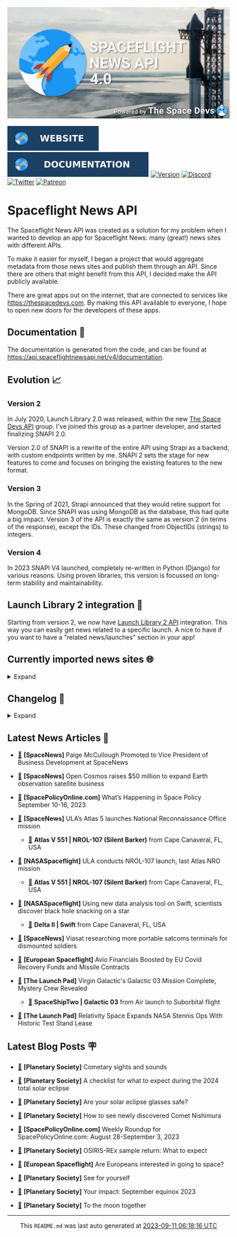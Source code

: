 ![Cover](https://raw.githubusercontent.com/TheSpaceDevs/spaceflightnewsapi/main/.github/profile/assets/snapi_poster.png)

[![Website](https://raw.githubusercontent.com/TheSpaceDevs/spaceflightnewsapi/main/.github/profile/assets/badge_snapi_website.svg)](https://spaceflightnewsapi.net/)
[![Documentation](https://raw.githubusercontent.com/TheSpaceDevs/spaceflightnewsapi/main/.github/profile/assets/badge_snapi_doc.svg)](https://api.spaceflightnewsapi.net/v4/docs)
[![Version](https://img.shields.io/github/v/release/TheSpaceDevs/spaceflightnewsapi?style=for-the-badge)](https://github.com/TheSpaceDevs/spaceflightnewsapi/releases/tag/v4.0.4)
[![Discord](https://img.shields.io/badge/Discord-%237289DA.svg?style=for-the-badge&logo=discord&logoColor=white)](https://discord.gg/p7ntkNA)
[![Twitter](https://img.shields.io/badge/Twitter-%231DA1F2.svg?style=for-the-badge&logo=Twitter&logoColor=white)](https://twitter.com/the_snapi)
[![Patreon](https://img.shields.io/badge/Patreon-F96854?style=for-the-badge&logo=patreon&logoColor=white)](https://www.patreon.com/TheSpaceDevs)

# Spaceflight News API

The Spaceflight News API was created as a solution for my problem when I wanted to develop an app for Spaceflight News: many (great!) news sites with different APIs.

To make it easier for myself, I began a project that would aggregate metadata from those news sites and publish them through an API. Since there are others that might benefit from this API, I decided make the API publicly available.

There are great apps out on the internet, that are connected to services like <https://thespacedevs.com>. By making this API available to everyone, I hope to open new doors for the developers of these apps.

## Documentation 📖

The documentation is generated from the code, and can be found at <https://api.spaceflightnewsapi.net/v4/documentation>.

## Evolution 📈

### Version 2

In July 2020, Launch Library 2.0 was released, within the new <a href="https://thespacedevs.com">The Space Devs API</a> group. I've joined this group as a partner developer, and started finalizing SNAPI 2.0.

Version 2.0 of SNAPI is a rewrite of the entire API using Strapi as a backend, with custom endpoints written by me.
SNAPI 2 sets the stage for new features to come and focuses on bringing the existing features to the new format.

### Version 3

In the Spring of 2021, Strapi announced that they would retire support for MongoDB. Since SNAPI was using MongoDB as the database, this had quite a big impact.
Version 3 of the API is exactly the same as version 2 (in terms of the response), except the IDs. These changed from ObjectIDs (strings) to integers.

### Version 4
In 2023 SNAPI V4 launched, completely re-written in Python (Django) for various reasons.
Using proven libraries, this version is focussed on long-term stability and maintainability.

## Launch Library 2 integration 🚀

Starting from version 2, we now have <a href="https://thespacedevs.com/llapi">Launch Library 2 API</a> integration. This way you can easily get news related to a specific launch.
A nice to have if you want to have a "related news/launches" section in your app!

## Currently imported news sites 🌐

<details>
<summary>Expand</summary>

- AmericaSpace
- Arstechnica
- Blue Origin
- CNBC
- ESA
- ElonX
- Euronews
- European Spaceflight
- Jet Propulsion Laboratory
- NASA
- NASASpaceflight
- National Geographic
- National Space Society
- Phys
- Planetary Society
- Reuters
- Space.com
- SpaceFlight Insider
- SpaceNews
- SpacePolicyOnline.com
- SpaceX
- Spaceflight Now
- SyFy
- TechCrunch
- Teslarati
- The Drive
- The Japan Times
- The Launch Pad
- The National
- The New York Times
- The Space Devs
- The Space Review
- The Verge
- The Wall Street Journal
- United Launch Alliance
- Virgin Galactic


</details>

## Changelog 📝
<details>
<summary>Expand</summary>

# V4.0.0

- Rewritten in Python and Django.

# V3.4.0

- Package updates
- Sentry fixes

# V3.0.0

- Package updates

### V3.2.0

- Various Sentry issues fixed

### V3.1.0

- Strapi updates
- Sentry updates
- Admin interface updates

### V3.0.0

- Switch to use Postgres as database

### V2.3.0

- The lost "article per (LL2) event" endpoint is back
- Changed the G4L logo on the site
- Added Sentry again, via the new Strapi plugin
- Changed from amqplib to amqp-connection-manager
- Updated to Strapi 3.5.3

### v2.2.0

- Dependency updates
- Code cleanup
- Admin side of things

### v2.1.0

- Backend changes on how new content is processed
- Package updates

### v2.0.0

- Complete rewrite of the app, focusing on existing features

</details>



## Latest News Articles 📰
- <a href="https://spacenews.com/paige-mccullough-promoted-to-vice-president-of-business-development-at-spacenews/" >🔗</a> **[SpaceNews]** Paige McCullough Promoted to Vice President of Business Development at SpaceNews


- <a href="https://spacenews.com/open-cosmos-raises-50-million-to-expand-earth-observation-satellite-business/" >🔗</a> **[SpaceNews]** Open Cosmos raises $50 million to expand Earth observation satellite business


- <a href="https://spacepolicyonline.com/news/whats-happening-in-space-policy-september-10-16-2023/" >🔗</a> **[SpacePolicyOnline.com]** What’s Happening in Space Policy September 10-16, 2023


- <a href="https://spacenews.com/ulas-atlas-5-launches-national-reconnaissance-office-mission/" >🔗</a> **[SpaceNews]** ULA’s Atlas 5 launches National Reconnaissance Office mission


  - <a href="https://go4liftoff.com/launch/id/e9a5015d-aa12-4f65-9888-1248ff67ba6e" >🚀</a> **Atlas V 551 | NROL-107 (Silent Barker)** from Cape Canaveral, FL, USA



- <a href="https://www.nasaspaceflight.com/2023/09/ula-nrol-107/" >🔗</a> **[NASASpaceflight]** ULA conducts NROL-107 launch, last Atlas NRO mission


  - <a href="https://go4liftoff.com/launch/id/e9a5015d-aa12-4f65-9888-1248ff67ba6e" >🚀</a> **Atlas V 551 | NROL-107 (Silent Barker)** from Cape Canaveral, FL, USA



- <a href="https://www.nasaspaceflight.com/2023/09/swift-j0230/" >🔗</a> **[NASASpaceflight]** Using new data analysis tool on Swift, scientists discover black hole snacking on a star


  - <a href="https://go4liftoff.com/launch/id/db02116f-17ba-429a-b6c1-8e7f13b5e787" >🚀</a> **Delta II | Swift** from Cape Canaveral, FL, USA



- <a href="https://spacenews.com/viasat-researching-more-portable-satcoms-terminals-for-dismounted-soldiers/" >🔗</a> **[SpaceNews]** Viasat researching more portable satcoms terminals for dismounted soldiers


- <a href="https://europeanspaceflight.com/avio-financials-boosted-by-eu-covid-recovery-funds-and-missile-contracts/" >🔗</a> **[European Spaceflight]** Avio Financials Boosted by EU Covid Recovery Funds and Missile Contracts


- <a href="https://tlpnetwork.com/news/2023/09/virgin-galactic-galactic-03-mission-complete-mystery-crew-revealed" >🔗</a> **[The Launch Pad]** Virgin Galactic's Galactic 03 Mission Complete, Mystery Crew Revealed


  - <a href="https://go4liftoff.com/launch/id/3a26da85-1135-4784-b55a-6c5185e0aab6" >🚀</a> **SpaceShipTwo | Galactic 03** from Air launch to Suborbital flight



- <a href="https://tlpnetwork.com/news/2023/09/relativity-space-expands-nasa-stennis-ops-with-historic-test-stand-lease" >🔗</a> **[The Launch Pad]** Relativity Space Expands NASA Stennis Ops With Historic Test Stand Lease




## Latest Blog Posts 🪧

- <a href="https://www.planetary.org/the-downlink/cometary-sights-and-sounds" >🔗</a> **[Planetary Society]** Cometary sights and sounds


- <a href="https://www.planetary.org/articles/eclipse-2024-checklist" >🔗</a> **[Planetary Society]** A checklist for what to expect during the 2024 total solar eclipse


- <a href="https://www.planetary.org/articles/are-your-solar-eclipse-glasses-safe" >🔗</a> **[Planetary Society]** Are your solar eclipse glasses safe?


- <a href="https://www.planetary.org/articles/how-to-see-newly-discovered-comet-nishimura" >🔗</a> **[Planetary Society]** How to see newly discovered Comet Nishimura


- <a href="https://spacepolicyonline.com/news/weekly-roundup-for-spacepolicyonline-com-august-28-september-3-2023/" >🔗</a> **[SpacePolicyOnline.com]** Weekly Roundup for SpacePolicyOnline.com: August 28-September 3, 2023


- <a href="https://www.planetary.org/articles/osiris-rex-sample-return-what-to-expect" >🔗</a> **[Planetary Society]** OSIRIS-REx sample return: What to expect


- <a href="https://europeanspaceflight.substack.com/p/are-europeans-interested-in-going" >🔗</a> **[European Spaceflight]** Are Europeans interested in going to space?


- <a href="https://www.planetary.org/the-downlink/see-for-yourself" >🔗</a> **[Planetary Society]** See for yourself


- <a href="https://www.planetary.org/articles/your-impact-september-equinox-2023" >🔗</a> **[Planetary Society]** Your impact: September equinox 2023


- <a href="https://www.planetary.org/articles/to-the-moon-together" >🔗</a> **[Planetary Society]** To the moon together




<hr>
  <div align="center">
  This <code>README.md</code> was last auto generated at <a href="https://www.timeanddate.com/worldclock/fixedtime.html?iso=20230911T061816">2023-09-11 06:18:16 UTC</a>
  <br>
</div>